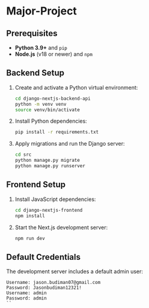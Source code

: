# Major-Project
## Prerequisites

- **Python 3.9+** and `pip`
- **Node.js** (v18 or newer) and `npm`

## Backend Setup

1. Create and activate a Python virtual environment:
   ```bash
   cd django-nextjs-backend-api
   python -m venv venv
   source venv/bin/activate
   ```
2. Install Python dependencies:
   ```bash
   pip install -r requirements.txt
   ```
3. Apply migrations and run the Django server:
   ```bash
   cd src
   python manage.py migrate
   python manage.py runserver
   ```

## Frontend Setup

1. Install JavaScript dependencies:
   ```bash
   cd django-nextjs-frontend
   npm install
   ```
2. Start the Next.js development server:
   ```bash
   npm run dev
   ```

## Default Credentials

The development server includes a default admin user:
```
Username: jason.budiman07@gmail.com
Password: Jasonbudiman12321!
Username: admin
Password: admin
``

